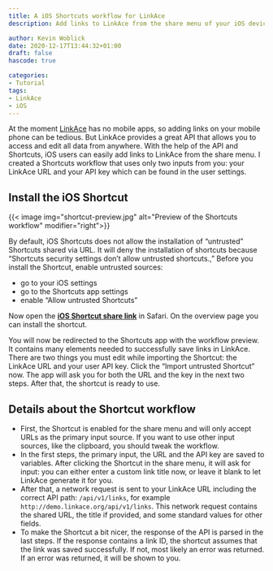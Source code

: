 ```yaml
---
title: A iOS Shortcuts workflow for LinkAce
description: Add links to LinkAce from the share menu of your iOS device with the help of this Shortcuts workflow.

author: Kevin Woblick
date: 2020-12-17T13:44:32+01:00
draft: false
hascode: true

categories:
- Tutorial
tags:
- LinkAce
- iOS
---
```


At the moment [LinkAce](https://www.linkace.org/) has no mobile apps, so adding links on your mobile phone can be tedious. But LinkAce provides a great API that allows you to access and edit all data from anywhere. With the help of the API and Shortcuts, iOS users can easily add links to LinkAce from the share menu. I created a Shortcuts workflow that uses only two inputs from you: your LinkAce URL and your API key which can be found in the user settings.


## Install the iOS Shortcut

{{< image img="shortcut-preview.jpg" alt="Preview of the Shortcuts workflow" modifier="right">}}

By default, iOS Shortcuts does not allow the installation of “untrusted” Shortcuts shared via URL. It will deny the installation of shortcuts because “Shortcuts security settings don’t allow untrusted shortcuts.,” Before you install the Shortcut, enable untrusted sources:

* go to your iOS settings
* go to the Shortcuts app settings
* enable “Allow untrusted Shortcuts”

Now open the [**iOS Shortcut share link**](https://www.icloud.com/shortcuts/884b88602bef47f2a2249e05b7c998fd) in Safari. On the overview page you can install the shortcut.

You will now be redirected to the Shortcuts app with the workflow preview. It contains many elements needed to successfully save links in LinkAce. There are two things you must edit while importing the Shortcut: the LinkAce URL and your user API key. Click the “Import untrusted Shortcut” now. The app will ask you for both the URL and the key in the next two steps. After that, the shortcut is ready to use.


## Details about the Shortcut workflow

* First, the Shortcut is enabled for the share menu and will only accept URLs as the primary input source. If you want to use other input sources, like the clipboard, you should tweak the workflow.
* In the first steps, the primary input, the URL and the API key are saved to variables. After clicking the Shortcut in the share menu, it will ask for input: you can either enter a custom link title now, or leave it blank to let LinkAce generate it for you.
* After that, a network request is sent to your LinkAce URL including the correct API path: `/api/v1/links`, for example `http://demo.linkace.org/api/v1/links`. This network request contains the shared URL, the title if provided, and some standard values for other fields.  
* To make the Shortcut a bit nicer, the response of the API is parsed in the last steps. If the response contains a link ID, the shortcut assumes that the link was saved successfully. If not, most likely an error was returned. If an error was returned, it will be shown to you.
